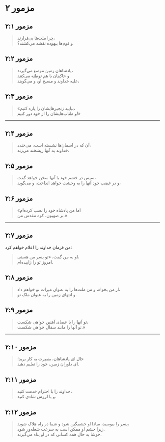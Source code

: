 # مزمور ۲

## مزمور ۲:۱

> چرا ملت‌ها بی‌قرارند،  
> و قوم‌ها بیهوده نقشه می‌کشند؟

## مزمور ۲:۲

> پادشاهان زمین موضع می‌گیرند،  
> و حاکمان با هم توطئه می‌کنند  
> علیه خداوند و مسیح او، و می‌گویند،

## مزمور ۲:۳

> «بیایید زنجیرهایشان را پاره کنیم،  
> و طناب‌هایشان را از خود دور کنیم!»

---

## مزمور ۲:۴

> آن که در آسمان‌ها نشسته است، می‌خندد،  
> خداوند به آنها ریشخند می‌زند.

## مزمور ۲:۵

> سپس در خشم خود با آنها سخن خواهد گفت،  
> و در غضب خود آنها را به وحشت خواهد انداخت، و می‌گوید،

## مزمور ۲:۶

> «اما من پادشاه خود را نصب کرده‌ام  
> بر صهیون، کوه مقدس من.»

---

## مزمور ۲:۷

من فرمان خداوند را اعلام خواهم کرد:

> او به من گفت، «تو پسر من هستی،  
> امروز تو را زاییده‌ام.

## مزمور ۲:۸

> از من بخواه، و من ملت‌ها را به عنوان میراث تو خواهم داد،  
> و انتهای زمین را به عنوان ملک تو.

## مزمور ۲:۹

> تو آنها را با عصای آهنین خواهی شکست،  
> تو آنها را مانند سفال خواهی شکست.»

---

## مزمور ۲:۱۰

> حال ای پادشاهان، بصیرت به کار برید؛  
> ای داوران زمین، خود را تعلیم دهید.

## مزمور ۲:۱۱

> خداوند را با احترام خدمت کنید،  
> و با لرزش شادی کنید.

## مزمور ۲:۱۲

> پسر را ببوسید، مبادا او خشمگین شود و شما در راه هلاک شوید،  
> زیرا خشم او ممکن است به سرعت شعله‌ور شود.  
> خوشا به حال همه کسانی که در او پناه می‌گیرند.
